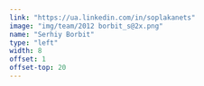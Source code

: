 ```yaml
---
link: "https://ua.linkedin.com/in/soplakanets"
image: "img/team/2012 borbit_s@2x.png"
name: "Serhiy Borbit"
type: "left"
width: 8
offset: 1
offset-top: 20
---
```

